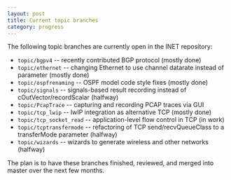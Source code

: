 ```yaml
---
layout: post
title: Current topic branches
category: progress
---
```


The following topic branches are currently open in the INET repository:

*   `topic/bgpv4` -- recently contributed BGP protocol (mostly done)
*   `topic/ethernet` -- changing Ethernet to use channel datarate instead of parameter (mostly done)
*   `topic/ospfrenaming` -- OSPF model code style fixes (mostly done)
*   `topic/signals` -- signals-based result recording instead of cOutVector/recordScalar (halfway)
*   `topic/PcapTrace` -- capturing and recording PCAP traces via GUI
*   `topic/tcp_lwip` -- lwIP integration as alternative TCP (mostly done)
*   `topic/tcp_socket_read` -- application-level flow control in TCP (in work)
*   `topic/tcptransfermode` -- refactoring of TCP send/recvQueueClass to a transferMode parameter (halfway)
*   `topic/wizards` -- wizards to generate wireless and other networks (halfway)

The plan is to have these branches finished, reviewed, and merged into master over the next few months.
